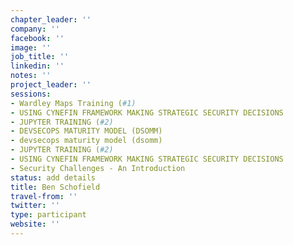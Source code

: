 ```yaml
---
chapter_leader: ''
company: ''
facebook: ''
image: ''
job_title: ''
linkedin: ''
notes: ''
project_leader: ''
sessions:
- Wardley Maps Training (#1)
- USING CYNEFIN FRAMEWORK MAKING STRATEGIC SECURITY DECISIONS
- JUPYTER TRAINING (#2)
- DEVSECOPS MATURITY MODEL (DSOMM)
- devsecops maturity model (dsomm)
- JUPYTER TRAINING (#2)
- USING CYNEFIN FRAMEWORK MAKING STRATEGIC SECURITY DECISIONS
- Security Challenges - An Introduction
status: add details
title: Ben Schofield
travel-from: ''
twitter: ''
type: participant
website: ''
---
```


<!-- put more details about participant here -->